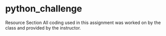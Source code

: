 # python_challenge

Resource Section
        All coding used in this assignment was worked on by the class and provided by the instructor.
